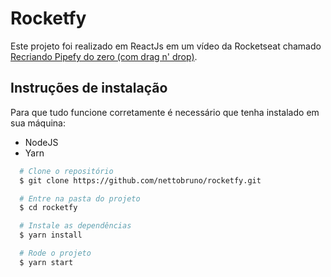 # Rocketfy
Este projeto foi realizado em ReactJs em um vídeo da Rocketseat chamado [Recriando Pipefy do zero (com drag n' drop)](https://www.youtube.com/watch?v=awRtgpRsdTQ).

## Instruções de instalação
Para que tudo funcione corretamente é necessário que tenha instalado em sua máquina: 
- NodeJS
- Yarn

```bash
  # Clone o repositório
  $ git clone https://github.com/nettobruno/rocketfy.git

  # Entre na pasta do projeto
  $ cd rocketfy

  # Instale as dependências
  $ yarn install

  # Rode o projeto
  $ yarn start
  ```